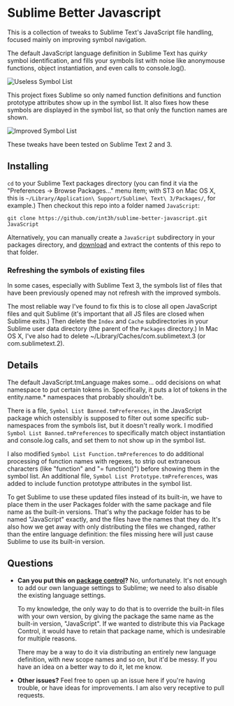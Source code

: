 Sublime Better Javascript
=========================

This is a collection of tweaks to Sublime Text's JavaScript file handling, focused mainly on improving symbol navigation.

The default JavaScript language definition in Sublime Text has *quirky* symbol identification, and fills your symbols list with noise like anonymouse functions, object instantiation, and even calls to console.log().

![Useless Symbol List](http://int3h.github.io/sublime-better-javascript/images/screenshot-bad-symbols.png)

This project fixes Sublime so only named function definitions and function prototype attributes show up in the symbol list. It also fixes how these symbols are displayed in the symbol list, so that only the function names are shown.

![Improved Symbol List](http://int3h.github.io/sublime-better-javascript/images/screenshot-good-symbols.png)

These tweaks have been tested on Sublime Text 2 and 3.


Installing
--------------

`cd` to your Sublime Text packages directory (you can find it via the "Preferences -> Browse Packages..." menu item; with ST3 on Mac OS X, this is `~/Library/Application\ Support/Sublime\ Text\ 3/Packages/`, for example.) Then checkout this repo into a folder named `JavaScript`:

    git clone https://github.com/int3h/sublime-better-javascript.git JavaScript

Alternatively, you can manually create a `JavaScript` subdirectory in your packages directory, and [download](https://github.com/int3h/sublime-better-javascript/archive/master.zip) and extract the contents of this repo to that folder.


### Refreshing the symbols of existing files

In some cases, especially with Sublime Text 3, the symbols list of files that have been previously opened may not refresh with the improved symbols. 

The most reliable way I've found to fix this is to close all open JavaScript files and quit Sublime (it's important that all JS files are closed when Sublime exits.) Then delete the `Index` and `Cache` subdirectories in your Sublime user data directory (the parent of the `Packages` directory.) In Mac OS X, I've also had to delete ~/Library/Caches/com.sublimetext.3 (or com.sublimetext.2). 


Details
-------

The default JavaScript.tmLanguage makes some... odd decisions on what namespace to put certain tokens in. Specifically, it puts a lot of tokens in the entity.name.* namespaces that probably shouldn't be. 

There is a file, `Symbol List Banned.tmPreferences`, in the JavaScript package which ostensibly is supposed to filter out some specific sub-namespaces from the symbols list, but it doesn't really work. I modified `Symbol List Banned.tmPreferences` to specifically match object instantiation and console.log calls, and set them to not show up in the symbol list.

I also modified `Symbol List Function.tmPreferences` to do additional processing of function names with regexes, to strip out extraneous characters (like "function" and "= function()") before showing them in the symbol list. An additional file, `Symbol List Prototype.tmPreferences`, was added to include function prototype attributes in the symbol list.

To get Sublime to use these updated files instead of its built-in, we have to place them in the user Packages folder with the same package and file name as the built-in versions. That's why the package folder has to be named "JavaScript" exactly, and the files have the names that they do. It's also how we get away with only distributing the files we changed, rather than the entire language definition: the files missing here will just cause Sublime to use its built-in version.


Questions
------

* **Can you put this on [package control](http://wbond.net/sublime_packages/package_control)?** No, unfortunately. It's not enough to add our own language settings to Sublime; we need to also disable the existing language settings. 
  
  To my knowledge, the only way to do that is to override the built-in files with your own version, by giving the package the same name as the built-in version, "JavaScript". If we wanted to distribute this via Package Control, it would have to retain that package name, which is undesirable for multiple reasons.

  There may be a way to do it via distributing an entirely new language definition, with new scope names and so on, but it'd be messy. If you have an idea on a better way to do it, let me know.

* **Other issues?** Feel free to open up an issue here if you're having trouble, or have ideas for improvements. I am also very receptive to pull requests.

